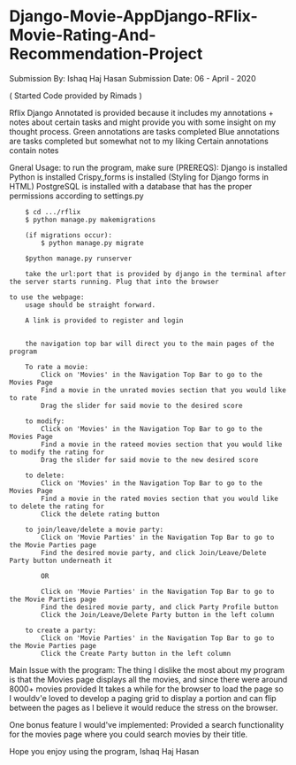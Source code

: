 # Django-Movie-AppDjango-RFlix-Movie-Rating-And-Recommendation-Project

Submission By: Ishaq Haj Hasan
Submission Date: 06 - April - 2020

( Started Code provided by Rimads )

Rflix Django Annotated is provided because it includes my annotations + notes about certain tasks and might provide you
with some insight on my thought process.
	Green annotations are tasks completed
	Blue annotations are tasks completed but somewhat not to my liking
	Certain annotations contain notes

Gneral Usage:
	to run the program, make sure (PREREQS):
			Django is installed
			Python is installed
			Crispy_forms is installed (Styling for Django forms in HTML)
			PostgreSQL is installed with a database that has the proper permissions according to settings.py

		$ cd .../rflix
		$ python manage.py makemigrations
	
		(if migrations occur):
			$ python manage.py migrate

		$python manage.py runserver

		take the url:port that is provided by django in the terminal after the server starts running. Plug that into the browser

	to use the webpage:
		usage should be straight forward.

		A link is provided to register and login

		
		the navigation top bar will direct you to the main pages of the program

		To rate a movie:
			Click on 'Movies' in the Navigation Top Bar to go to the Movies Page
			Find a movie in the unrated movies section that you would like to rate
			Drag the slider for said movie to the desired score

		to modify:
			Click on 'Movies' in the Navigation Top Bar to go to the Movies Page
			Find a movie in the rateed movies section that you would like to modify the rating for
			Drag the slider for said movie to the new desired score

		to delete:
			Click on 'Movies' in the Navigation Top Bar to go to the Movies Page
			Find a movie in the rated movies section that you would like to delete the rating for
			Click the delete rating button

		to join/leave/delete a movie party:
			Click on 'Movie Parties' in the Navigation Top Bar to go to the Movie Parties page
			Find the desired movie party, and click Join/Leave/Delete Party button underneath it

			OR

			Click on 'Movie Parties' in the Navigation Top Bar to go to the Movie Parties page
			Find the desired movie party, and click Party Profile button
			Click the Join/Leave/Delete Party button in the left column

		to create a party:
			Click on 'Movie Parties' in the Navigation Top Bar to go to the Movie Parties page
			Click the Create Party button in the left column

Main Issue with the program:
	The thing I dislike the most about my program is that the Movies page displays all the movies, and since there were around 8000+ movies provided
	It takes a while for the browser to load the page so I wouldv'e loved to develop a paging grid to display a portion and can flip between the pages
	as I believe it would reduce the stress on the browser.

One bonus feature I would've implemented:
	Provided a search functionality for the movies page where you could search movies by their title.

Hope you enjoy using the program,
Ishaq Haj Hasan

			


		
